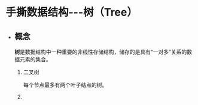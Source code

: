 # 手撕数据结构---树（Tree）

* ## 概念

  **树**是数据结构中一种重要的非线性存储结构，储存的是具有“一对多”关系的数据元素的集合。

  1. 二叉树

     每个节点最多有两个叶子结点的树。

  2. 

